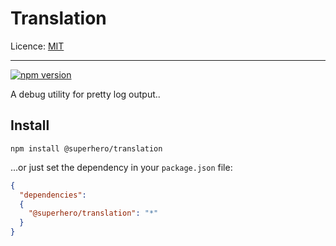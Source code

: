 # Translation

Licence: [MIT](https://opensource.org/licenses/MIT)

---

[![npm version](https://badge.fury.io/js/%40superhero%2Ftranslation.svg)](https://badge.fury.io/js/%40superhero%2Ftranslation)

A debug utility for pretty log output..

## Install

`npm install @superhero/translation`

...or just set the dependency in your `package.json` file:

```json
{
  "dependencies":
  {
    "@superhero/translation": "*"
  }
}
```
